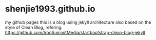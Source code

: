 # shenjie1993.github.io
my github pages
this is a blog using jekyll architecture
also based on the style of Clean Blog, refering https://github.com/IronSummitMedia/startbootstrap-clean-blog-jekyll
